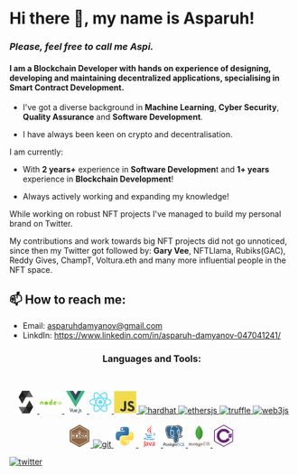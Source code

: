 # Hi there 👋, my name is Asparuh! 
### *Please, feel free to call me Aspi.*
#### **I am a Blockchain Developer with hands on experience of designing, developing and maintaining decentralized applications, specialising in Smart Contract Development.**


- I've got a diverse background in **Machine Learning**, **Cyber Security**, **Quality Assurance** and **Software Development**.

- I have always been keen on crypto and decentralisation.

I am currently:

- With **2 years+** experience in **Software Developmen**t and **1+ years** experience in **Blockchain Development**!

- Always actively working and expanding my knowledge! 

While working on robust NFT projects I've managed to build my personal brand on Twitter. 

My contributions and work towards big NFT projects did not go unnoticed,
since then my Twitter got followed by: **Gary Vee**, NFTLlama, Rubiks(GAC), Reddy Gives, ChampT, Voltura.eth and many more influential people in the NFT space.


## 📫 How to reach me:
- Email: asparuhdamyanov@gmail.com 
- LinkdIn: https://www.linkedin.com/in/asparuh-damyanov-047041241/

<h3 align="center">Languages and Tools:</h3>
        <br>
<p align="center">
        <a href="https://docs.soliditylang.org/en/v0.8.13/" target="_blank">
            <img src="https://github.com/devicons/devicon/blob/master/icons/solidity/solidity-original.svg"
                alt="javascript" width="40" height="40" />
        </a>
        <a href="https://nodejs.dev/" target="_blank">
            <img src="https://github.com/devicons/devicon/blob/master/icons/nodejs/nodejs-plain-wordmark.svg"
                alt="nodejs" width="40" height="40" />
        </a>
        <a href="https://vuejs.org/" target="_blank">
            <img src="https://github.com/devicons/devicon/blob/master/icons/vuejs/vuejs-original-wordmark.svg" alt="vue" width="40" height="40" />
        </a>
        <a href="https://bg.reactjs.org/" target="_blank">
            <img src="https://github.com/devicons/devicon/blob/master/icons/react/react-original.svg" alt="react" width="40" height="40" />
        </a>
        <a href="https://developer.mozilla.org/en-US/docs/Web/JavaScript" target="_blank">
            <img src="https://raw.githubusercontent.com/devicons/devicon/master/icons/javascript/javascript-original.svg" alt="solidity" width="40" height="40" />
        </a>
        <a href="https://hardhat.org/" target="_blank">
            <img src="https://d1nhio0ox7pgb.cloudfront.net/_img/g_collection_png/standard/48x48/hardhat.png" alt="hardhat" width="40" height="40" />
        </a>
        <a href="https://docs.ethers.io/v5/" target="_blank">
            <img src="https://docs.ethers.io/v5/static/logo.svg" alt="ethersjs" width="40" height="40" />
        </a>
        <a href="https://trufflesuite.com/" target="_blank">
            <img src="https://trufflesuite.com/assets/logo.png" alt="truffle" width="40" height="40" />
        </a>
        <a href="https://web3js.readthedocs.io/en/v1.7.3/" target="_blank">
            <img src="https://seeklogo.com/images/W/web3js-logo-62DEE79B50-seeklogo.com.png" alt="web3js" width="40" height="40" />
        </a>
        <br>
        <br>
        <a href="https://mochajs.org/" target="_blank">
            <img src="https://github.com/devicons/devicon/blob/master/icons/mocha/mocha-plain.svg" alt="mocha" width="40" height="40" />
        </a>
        <a href="https://git-scm.com/" target="_blank">
            <img src="https://www.vectorlogo.zone/logos/git-scm/git-scm-icon.svg" alt="git" width="40" height="40" />
        </a>
                <a href=" https://www.python.org/" target="_blank">
            <img src="https://github.com/devicons/devicon/blob/master/icons/python/python-original.svg"
                alt="css3" width="40" height="40" />
        </a>
       <a href="https://www.java.com/en/" target="_blank">
            <img src="https://github.com/devicons/devicon/blob/master/icons/java/java-original-wordmark.svg"
                alt="css3" width="40" height="40" />
        </a>
        <a href=" https://www.postgresql.org/" target="_blank">
            <img src="https://github.com/devicons/devicon/blob/master/icons/postgresql/postgresql-original-wordmark.svg"
                alt="css3" width="40" height="40" />
        </a>
        <a href="https://www.mongodb.com/" target="_blank">
            <img src="https://github.com/devicons/devicon/blob/master/icons/mongodb/mongodb-original-wordmark.svg" alt="mongodb" width="40" height="40" />
        </a>
  <a href="https://docs.microsoft.com/en-us/dotnet/csharp/" target="_blank">
            <img src="https://github.com/devicons/devicon/blob/master/icons/csharp/csharp-line.svg"
                alt="html5" width="40" height="40" />
        </a>


       
       
</p>




[<img src='https://cdn.jsdelivr.net/npm/simple-icons@3.0.1/icons/twitter.svg' alt='twitter' height='40'>](https://twitter.com/asparuhdamyanov)  


